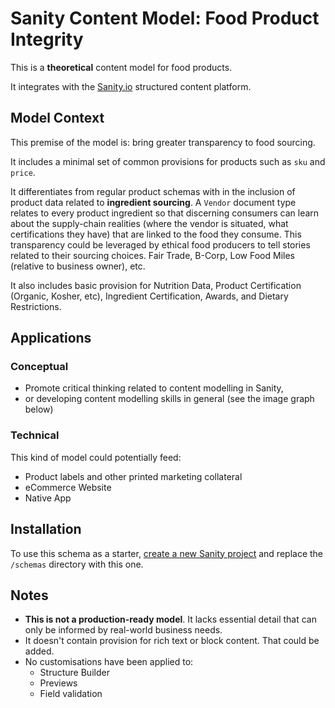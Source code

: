 # Sanity Content Model: Food Product Integrity

This is a **theoretical** content model for food products.

It integrates with the [Sanity.io](https://www.sanity.io/) structured content platform.

## Model Context

This premise of the model is: bring greater transparency to food sourcing.

It includes a minimal set of common provisions for products such as `sku` and `price`.

It differentiates from regular product schemas with in the inclusion of product data related to **ingredient sourcing**. A `Vendor` document type relates to every product ingredient so that discerning consumers can learn about the supply-chain realities (where the vendor is situated, what certifications they have) that are linked to the food they consume. This transparency could be leveraged by ethical food producers to tell stories related to their sourcing choices. Fair Trade, B-Corp, Low Food Miles (relative to business owner), etc.

It also includes basic provision for Nutrition Data, Product Certification (Organic, Kosher, etc), Ingredient Certification, Awards, and Dietary Restrictions.

## Applications

### Conceptual

- Promote critical thinking related to content modelling in Sanity,
- or developing content modelling skills in general (see the image graph below)

### Technical

This kind of model could potentially feed:

- Product labels and other printed marketing collateral
- eCommerce Website
- Native App

## Installation

To use this schema as a starter, [create a new Sanity project](https://www.sanity.io/docs/getting-started) and replace the `/schemas` directory with this one.

## Notes

- **This is not a production-ready model**. It lacks essential detail that can only be informed by real-world business needs.
- It doesn't contain provision for rich text or block content. That could be added.
- No customisations have been applied to:
  - Structure Builder
  - Previews
  - Field validation


